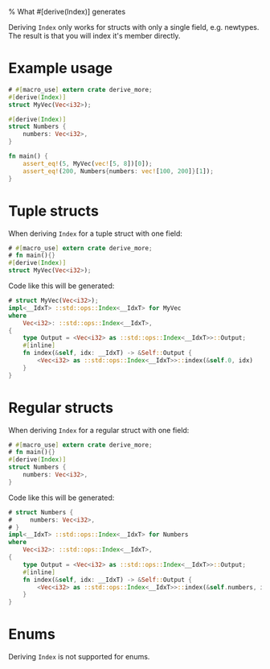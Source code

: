 % What #[derive(Index)] generates

Deriving `Index` only works for structs with only a single field, e.g.
newtypes. The result is that you will index it's member directly.

# Example usage

```rust
# #[macro_use] extern crate derive_more;
#[derive(Index)]
struct MyVec(Vec<i32>);

#[derive(Index)]
struct Numbers {
    numbers: Vec<i32>,
}

fn main() {
    assert_eq!(5, MyVec(vec![5, 8])[0]);
    assert_eq!(200, Numbers{numbers: vec![100, 200]}[1]);
}
```

# Tuple structs

When deriving `Index` for a tuple struct with one field:

```rust
# #[macro_use] extern crate derive_more;
# fn main(){}
#[derive(Index)]
struct MyVec(Vec<i32>);
```

Code like this will be generated:

```rust
# struct MyVec(Vec<i32>);
impl<__IdxT> ::std::ops::Index<__IdxT> for MyVec
where
    Vec<i32>: ::std::ops::Index<__IdxT>,
{
    type Output = <Vec<i32> as ::std::ops::Index<__IdxT>>::Output;
    #[inline]
    fn index(&self, idx: __IdxT) -> &Self::Output {
        <Vec<i32> as ::std::ops::Index<__IdxT>>::index(&self.0, idx)
    }
}
```

# Regular structs

When deriving `Index` for a regular struct with one field:

```rust
# #[macro_use] extern crate derive_more;
# fn main(){}
#[derive(Index)]
struct Numbers {
    numbers: Vec<i32>,
}
```

Code like this will be generated:

```rust
# struct Numbers {
#     numbers: Vec<i32>,
# }
impl<__IdxT> ::std::ops::Index<__IdxT> for Numbers
where
    Vec<i32>: ::std::ops::Index<__IdxT>,
{
    type Output = <Vec<i32> as ::std::ops::Index<__IdxT>>::Output;
    #[inline]
    fn index(&self, idx: __IdxT) -> &Self::Output {
        <Vec<i32> as ::std::ops::Index<__IdxT>>::index(&self.numbers, idx)
    }
}
```

# Enums

Deriving `Index` is not supported for enums.
